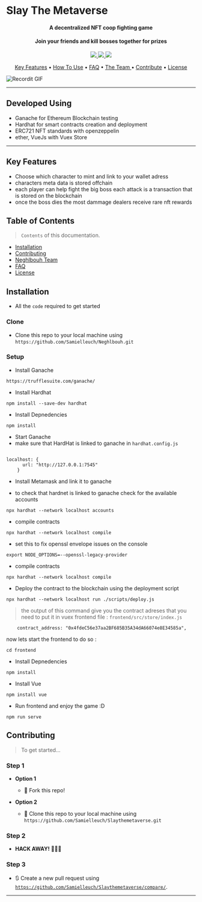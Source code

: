 # Slay The Metaverse

<h4 align="center"> A decentralized NFT coop fighting game  </h4>

<h4 align="center"> Join your friends and kill bosses together for prizes </h4>

<p align="center">
  <a href="https://sonarcloud.io/dashboard?id=Samielleuch_Neghlbouh">
    <img
	 src="https://sonarcloud.io/api/project_badges/measure?project=Samielleuch_Neghlbouh&metric=alert_status">
  </a>
 <a href="https://sonarcloud.io/dashboard?id=Samielleuch_Neghlbouh">
    <img
	 src="https://sonarcloud.io/api/project_badges/measure?project=Samielleuch_Neghlbouh&metric=security_rating">
  </a>
  <a href="https://sonarcloud.io/dashboard?id=Samielleuch_Neghlbouh">
    <img
	 src="https://sonarcloud.io/api/project_badges/measure?project=Samielleuch_Neghlbouh&metric=sqale_rating">
  </a> 	
</p>

<p align="center">
  <a href="#KeyFeatures">Key Features</a> •
  <a href="#installation">How To Use</a> •
  <a href="#faq">FAQ</a> •
  <a href="#team">The Team </a> •
  <a href="#contributing">Contribute</a> •
  <a href="#license">License</a>
</p>

![Recordit GIF](http://g.recordit.co/jLQPrUyeb2.gif)

---
## Developed Using 
- Ganache for Ethereum Blockchain testing 
- Hardhat for smart contracts creation and deployment 
- ERC721 NFT standards with openzeppelin
- ether, VueJs with Vuex Store
---
## Key Features 

- Choose which character to mint and link to your wallet adress
- characters meta data is stored offchain
- each player can help fight the big boss each attack is a transaction that is stored on the blockchain
- once the boss dies the most dammage dealers receive rare nft rewards

## Table of Contents

> `Contents` of this documentation.

- [Installation](#installation)
- [Contributing](#contributing)
- [Neghlbouh Team](#team)
- [FAQ](#faq)
- [License](#license)

## Installation

- All the `code` required to get started

### Clone

- Clone this repo to your local machine using `https://github.com/Samielleuch/Neghlbouh.git`

### Setup

- Install Ganache

```shell
https://trufflesuite.com/ganache/
```

- Install Hardhat

```shell
npm install --save-dev hardhat
```

- Install Depnedencies

```shell
npm install
```

- Start Ganache
- make sure that HardHat is linked to ganache in ` hardhat.config.js `

```

localhost: {
      url: "http://127.0.0.1:7545"
    }
```
- Install Metamask and link it to ganache

- to check that hardnet is linked to ganache check for the available accounts

```
npx hardhat --network localhost accounts
```
- compile contracts

```
npx hardhat --network localhost compile
```
-  set this to fix openssl envelope issues on the console
```
export NODE_OPTIONS=--openssl-legacy-provider
```

- compile contracts

```
npx hardhat --network localhost compile
```

- Deploy the contract to the blockchain using the deployment script

```
npx hardhat --network localhost run ./scripts/deploy.js
```
>the output of this command give you the contract adreses that you need to put it in  vuex frontend file : ` frontend/src/store/index.js `

```
    contract_address: "0x4fdeC56e37aa2BF685B35A34dA66074e8E34585a",
```
now lets start the frontend  to do so :

```shell
cd frontend
```
- Install Depnedencies

```shell
npm install
```
- Install Vue

```shell
npm install vue
```
- Run frontend and enjoy the game :D

```shell
npm run serve
```


## Contributing

> To get started...

### Step 1

- **Option 1**
    - 🍴 Fork this repo!

- **Option 2**
    - 👯 Clone this repo to your local machine using `https://github.com/Samielleuch/Slaythemetaverse.git`

### Step 2

- **HACK AWAY!** 🔨🔨🔨

### Step 3

- 🔃 Create a new pull request using <a href="https://github.com/Samielleuch/Slaythemetaverse/compare/" target="_blank">`https://github.com/Samielleuch/Slaythemetaverse/compare/`</a>.

---
